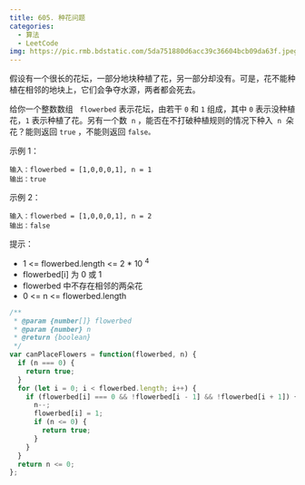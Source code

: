 ```yaml
---
title: 605. 种花问题
categories:
  - 算法
  - LeetCode
img: https://pic.rmb.bdstatic.com/5da751880d6acc39c36604bcb09da63f.jpeg
---
```


假设有一个很长的花坛，一部分地块种植了花，另一部分却没有。可是，花不能种植在相邻的地块上，它们会争夺水源，两者都会死去。

给你一个整数数组   `flowerbed` 表示花坛，由若干 `0` 和 `1` 组成，其中 `0` 表示没种植花，`1` 表示种植了花。另有一个数  `n` ，能否在不打破种植规则的情况下种入  `n`  朵花？能则返回 `true` ，不能则返回 `false。`

示例 1：

```
输入：flowerbed = [1,0,0,0,1], n = 1
输出：true
```

示例 2：

```
输入：flowerbed = [1,0,0,0,1], n = 2
输出：false
```

提示：

- 1 <= flowerbed.length <= 2 \* 10 <sup>4</sup>
- flowerbed[i] 为 0 或 1
- flowerbed 中不存在相邻的两朵花
- 0 <= n <= flowerbed.length

```js
/**
 * @param {number[]} flowerbed
 * @param {number} n
 * @return {boolean}
 */
var canPlaceFlowers = function(flowerbed, n) {
  if (n === 0) {
    return true;
  }
  for (let i = 0; i < flowerbed.length; i++) {
    if (flowerbed[i] === 0 && !flowerbed[i - 1] && !flowerbed[i + 1]) {
      n--;
      flowerbed[i] = 1;
      if (n <= 0) {
        return true;
      }
    }
  }
  return n <= 0;
};
```
